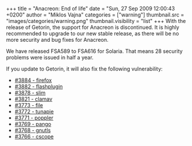 +++
title = "Anacreon: End of life"
date = "Sun, 27 Sep 2009 12:00:43 +0200"
author = "Miklos Vajna"
categories = ["warning"]
thumbnail.src = "images/categories/warning.png"
thumbnail.visibility = "list"
+++
With the release of Getorin, the support for Anacreon is discontinued. It is highly recommended to upgrade to our new stable release, as there will be no more security and bug fixes for Anacreon.  

 We have released FSA589 to FSA616 for Solaria. That means 28 security problems were issued in half a year.  

 If you update to Getorin, it will also fix the following vulnerability:  

* [#3884 - firefox](http://bugs.frugalware.org/task/3884)
* [#3882 - flashplugin](http://bugs.frugalware.org/task/3882)
* [#3878 - slim](http://bugs.frugalware.org/task/3878)
* [#3821 - clamav](http://bugs.frugalware.org/task/3821)
* [#3773 - file](http://bugs.frugalware.org/task/3773)
* [#3772 - tunapie](http://bugs.frugalware.org/task/3772)
* [#3771 - poppler](http://bugs.frugalware.org/task/3771)
* [#3769 - pango](http://bugs.frugalware.org/task/3769)
* [#3768 - gnutls](http://bugs.frugalware.org/task/3768)
* [#3766 - cscope](http://bugs.frugalware.org/task/3766)
